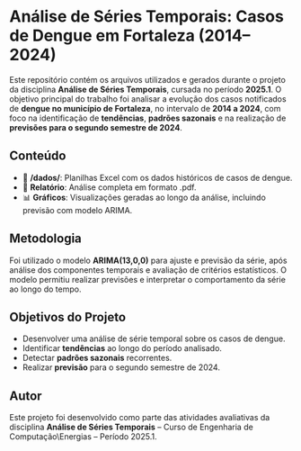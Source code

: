 
# Análise de Séries Temporais: Casos de Dengue em Fortaleza (2014–2024)

Este repositório contém os arquivos utilizados e gerados durante o projeto da disciplina **Análise de Séries Temporais**, cursada no período **2025.1**. O objetivo principal do trabalho foi analisar a evolução dos casos notificados de **dengue no município de Fortaleza**, no intervalo de **2014 a 2024**, com foco na identificação de **tendências**, **padrões sazonais** e na realização de **previsões para o segundo semestre de 2024**.

## Conteúdo

* 📁 **/dados/**: Planilhas Excel com os dados históricos de casos de dengue.
* 📄 **Relatório**: Análise completa em formato .pdf.
* 📊 **Gráficos**: Visualizações geradas ao longo da análise, incluindo previsão com modelo ARIMA.

## Metodologia

Foi utilizado o modelo **ARIMA(13,0,0)** para ajuste e previsão da série, após análise dos componentes temporais e avaliação de critérios estatísticos. O modelo permitiu realizar previsões e interpretar o comportamento da série ao longo do tempo.

## Objetivos do Projeto

* Desenvolver uma análise de série temporal sobre os casos de dengue.
* Identificar **tendências** ao longo do período analisado.
* Detectar **padrões sazonais** recorrentes.
* Realizar **previsão** para o segundo semestre de 2024.

## Autor

Este projeto foi desenvolvido como parte das atividades avaliativas da disciplina **Análise de Séries Temporais** – Curso de Engenharia de Computação\Energias – Período 2025.1.

